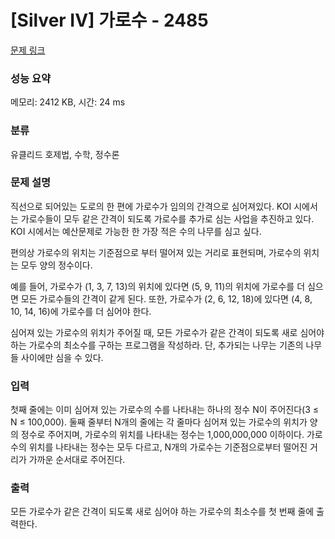 # [Silver IV] 가로수 - 2485 

[문제 링크](https://www.acmicpc.net/problem/2485) 

### 성능 요약

메모리: 2412 KB, 시간: 24 ms

### 분류

유클리드 호제법, 수학, 정수론

### 문제 설명

<p>직선으로 되어있는 도로의 한 편에 가로수가 임의의 간격으로 심어져있다. KOI 시에서는 가로수들이 모두 같은 간격이 되도록 가로수를 추가로 심는 사업을 추진하고 있다. KOI 시에서는 예산문제로 가능한 한 가장 적은 수의 나무를 심고 싶다.</p>

<p>편의상 가로수의 위치는 기준점으로 부터 떨어져 있는 거리로 표현되며, 가로수의 위치는 모두 양의 정수이다.</p>

<p>예를 들어, 가로수가 (1, 3, 7, 13)의 위치에 있다면 (5, 9, 11)의 위치에 가로수를 더 심으면 모든 가로수들의 간격이 같게 된다. 또한, 가로수가 (2, 6, 12, 18)에 있다면 (4, 8, 10, 14, 16)에 가로수를 더 심어야 한다.</p>

<p>심어져 있는 가로수의 위치가 주어질 때, 모든 가로수가 같은 간격이 되도록 새로 심어야 하는 가로수의 최소수를 구하는 프로그램을 작성하라. 단, 추가되는 나무는 기존의 나무들 사이에만 심을 수 있다.</p>

### 입력 

 <p>첫째 줄에는 이미 심어져 있는 가로수의 수를 나타내는 하나의 정수 N이 주어진다(3 ≤ N ≤ 100,000). 둘째 줄부터 N개의 줄에는 각 줄마다 심어져 있는 가로수의 위치가 양의 정수로 주어지며, 가로수의 위치를 나타내는 정수는 1,000,000,000 이하이다. 가로수의 위치를 나타내는 정수는 모두 다르고, N개의 가로수는 기준점으로부터 떨어진 거리가 가까운 순서대로 주어진다.</p>

### 출력 

 <p>모든 가로수가 같은 간격이 되도록 새로 심어야 하는 가로수의 최소수를 첫 번째 줄에 출력한다.</p>

